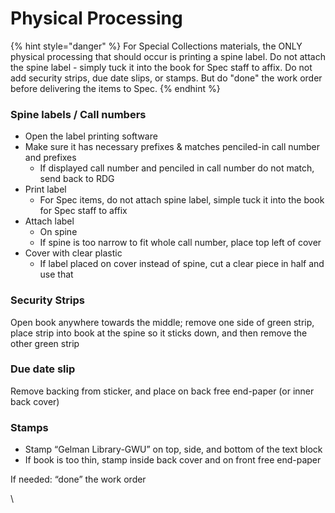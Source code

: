 # Physical Processing

{% hint style="danger" %}
For Special Collections materials, the ONLY physical processing that should occur is printing a spine label. Do not attach the spine label - simply tuck it into the book for Spec staff to affix. Do not add security strips, due date slips, or stamps. But do "done" the work order before delivering the items to Spec.
{% endhint %}

### Spine labels / Call numbers

* Open the label printing software
* Make sure it has necessary prefixes & matches penciled-in call number and prefixes
  * If displayed call number and penciled in call number do not match, send back to RDG
* Print label
  * For Spec items, do not attach spine label, simple tuck it into the book for Spec staff to affix
* Attach label
  * On spine
  * If spine is too narrow to fit whole call number, place top left of cover
* Cover with clear plastic
  * If label placed on cover instead of spine, cut a clear piece in half and use that

### Security Strips

Open book anywhere towards the middle; remove one side of green strip, place strip into book at the spine so it sticks down, and then remove the other green strip

### Due date slip

Remove backing from sticker, and place on back free end-paper (or inner back cover)

### Stamps

* Stamp “Gelman Library-GWU” on top, side, and bottom of the text block
* If book is too thin, stamp inside back cover and on front free end-paper

If needed: “done” the work order

\
